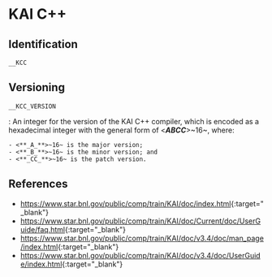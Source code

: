 # KAI C++

## Identification

`__KCC`

## Versioning

`__KCC_VERSION`

:   An integer for the version of the KAI C++ compiler, which is encoded as a hexadecimal integer with the general form of <**_ABCC_**>~16~, where:

    - <**_A_**>~16~ is the major version;
    - <**_B_**>~16~ is the minor version; and
    - <**_CC_**>~16~ is the patch version.

## References

- <https://www.star.bnl.gov/public/comp/train/KAI/doc/index.html>{:target="_blank"}
- <https://www.star.bnl.gov/public/comp/train/KAI/doc/Current/doc/UserGuide/faq.html>{:target="_blank"}
- <https://www.star.bnl.gov/public/comp/train/KAI/doc/v3.4/doc/man_page/index.html>{:target="_blank"}
- <https://www.star.bnl.gov/public/comp/train/KAI/doc/v3.4/doc/UserGuide/index.html>{:target="_blank"}
